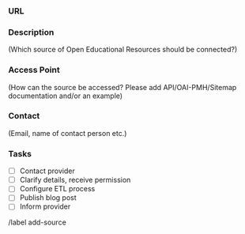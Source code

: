 ### URL

### Description
(Which source of Open Educational Resources should be connected?)

### Access Point
(How can the source be accessed? Please add API/OAI-PMH/Sitemap documentation and/or an example)

### Contact
(Email, name of contact person etc.)

### Tasks

- [ ] Contact provider
- [ ] Clarify details, receive permission
- [ ] Configure ETL process
- [ ] Publish blog post
- [ ] Inform provider

/label add-source
